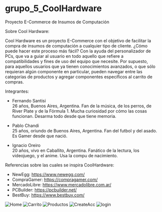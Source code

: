 # grupo_5_CoolHardware
Proyecto E-Commerce de Insumos de Computación

Sobre Cool Hardware:

Cool Hardware es un proyecto E-Commerce con el objetivo de facilitar la compra de insumos de computación a cualquier tipo de cliente.
¿Cómo puede hacer este proceso más fácil? Con la ayuda del personalizador de PCs, que va a guiar al usuario en todo aquello que refiere a compatibilidades y fines de uso del equipo que necesite.
Por supuesto, para aquellos usuarios que ya tienen conocimientos avanzados, o que sólo requieran algún componente en particular, pueden navegar entre las categorías de productos y agregar componentes específicos al carrito de compras.


Integrantes:

- Fernando Santisi  
26 años, Buenos Aires, Argentina.
Fan de la música, de los perros, de River Plate y de la Fórmula 1.
Mucha curiosidad por cómo las cosas funcionan. Desarma todo desde que tiene memoria.

- Pablo Chandi  
25 años, oriundo de Buenos Aires, Argentina.
Fan del futbol y del asado.
Es Gamer desde que nació.

- Ignacio Oreiro  
20 años, vivo en Caballito, Argentina.
Fanático de la lectura, los videojuego, y el anime.
Usa la compu de nacimiento. 


Referencias sobre las cuales se inspira CoolHardware:

- NewEgg: https://www.newegg.com/
- CompraGamer: https://compragamer.com/
- MercadoLibre: https://www.mercadolibre.com.ar/
- PCBuilder: https://pcbuilder.net/
- BestBuy: https://www.bestbuy.com/
 
 
![Home](https://user-images.githubusercontent.com/114533829/201240963-e4627cfd-bec3-4a90-ab6b-63e82349bd8f.png)
![Carrito](https://user-images.githubusercontent.com/114533829/201241016-a03d7b45-d6bf-436f-96e4-8565e3a757d8.png)
![Productos](https://user-images.githubusercontent.com/114533829/201241029-dee81e07-139e-40d4-8de1-da5d7ac6d128.png)
![CreateAcc](https://user-images.githubusercontent.com/114533829/201241125-7d3a00a8-9b62-4ae6-8f80-dfa70795a60b.png)
![login](https://user-images.githubusercontent.com/114533829/201241140-dc3bb2e5-983c-43af-a23d-414c2a8fcfe5.png)
